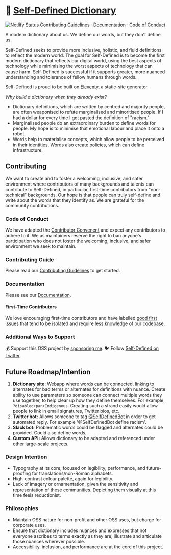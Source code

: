 # 📕 [Self-Defined Dictionary](https://www.selfdefined.app)
[![Netlify Status](https://api.netlify.com/api/v1/badges/82274e91-8f6a-474e-9b2a-fca29bb72d75/deploy-status)](https://app.netlify.com/sites/selfdefined/deploys)
[Contributing Guidelines](https://github.com/tatianamac/selfdefined/blob/master/CONTRIBUTING.md) · [Documentation](https://www.selfdefined.app/documentation/) · [Code of Conduct](https://github.com/tatianamac/selfdefined/blob/master/CODE-OF-CONDUCT.md)

A modern dictionary about us. We define our words, but they don't define us.

Self-Defined seeks to provide more inclusive, holistic, and fluid definitions to reflect the modern world. The goal for Self-Defined is to become the first modern dictionary that reflects our digital world, using the best aspects of technology while minimising the worst aspects of technology that can cause harm. Self-Defined is successful if it supports greater, more nuanced understanding and tolerance of fellow humans through words.

Self-Defined is proud to be built on [Eleventy](https://github.com/11ty/eleventy), a static-site generator.

*Why build a dictionary when they already exist?*
- Dictionary definitions, which are written by centred and majority people, are often weaponised to refute marginalised and minoritised people. If I had a dollar for every time I got pasted the definition of "racism." 
- Marginalised people do an extraordinary burden to define words for people. My hope is to minimise that emotional labour and place it onto a robot.
- Words help to materialise concepts, which allow people to be perceived in their identities. Words also create policies, which can define infrastructure.

## Contributing
We want to create and to foster a welcoming, inclusive, and safer environment where contributors of many backgrounds and talents can contribute to Self-Defined, in particular, first-time contributors from "non-technical" backgrounds. Our hope is that people can truly self-define and write about the words that they identify as. We are grateful for the community contributions.

### Code of Conduct
We have adapted the [Contributor Convenent](https://github.com/tatianamac/selfdefined/blob/master/CODE-OF-CONDUCT.md) and expect any contributors to adhere to it. We as maintainers reserve the right to ban anyone's participation who does not foster the welcoming, inclusive, and safer environment we seek to maintain.

### Contributing Guide
Please read our [Contributing Guidelines](https://github.com/tatianamac/selfdefined/blob/master/CONTRIBUTING.md) to get started.

### Documentation
Please see our [Documentation](https://www.selfdefined.app/documentation/).

#### First-Time Contributors
We love encouraging first-time contributors and have labelled [good first issues](https://github.com/tatianamac/selfdefined/issues?q=is%3Aissue+is%3Aopen+label%3A%22good+first+issue%22) that tend to be isolated and require less knowledge of our codebase.

### Additional Ways to Support
💰 Support this OSS project by [sponsoring me](https://github.com/users/tatianamac/sponsorship).
🐦 Follow [Self-Defined on Twitter](https://twitter.com/selfdefinedapp).

## Future Roadmap/Intention
1. **Dictionary site**: Webapp where words can be connected, linking to alternates for bad terms or alternates for definitions with nuance. Create ability to use parameters so someone can connect multiple words they use together, to help clear up how they define themselves. For example, `?disabled+pan+Indigenous`. Creating such a strand easily would allow people to link in email signatures, Twitter bios, etc.
2. **Twitter bot:** Allows someone to tag [@SelfDefinedBot](https://twitter.com/SelfDefinedBot) in order to get automated reply. For example '@SelfDefinedBot define racism'.
3. **Slack bot:** Problematic words could be flagged and alternates could be provided. Could also define words.
4. **Custom API:** Allows dictionary to be adapted and referenced under other large-scale projects. 

### Design Intention
- Typography at its core, focused on legibility, performance, and future-proofing for translations/non-Roman alphabets.
- High-contrast colour palette, again for legibility.
- Lack of imagery or ornamentation, given the sensitivity and representation of these communities. Depicting them visually at this time feels reductionist.

### Philosophies
- Maintain OSS nature for non-profit and other OSS uses, but charge for corporate uses.
- Ensure that dictionary includes nuances and expresses that not everyone ascribes to terms exactly as they are; illustrate and articulate those nuances wherever possible.
- Accessibility, inclusion, and performance are at the core of this project.